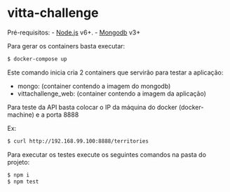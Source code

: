 # vitta-challenge

Pré-requisitos:
    - [Node.js](https://nodejs.org/) v6+.
    - [Mongodb]() v3+

Para gerar os containers basta executar:
```sh
$ docker-compose up
```
Este comando inicia cria 2 containers que servirão para testar a aplicação:
- mongo:  (container contendo a imagem do mongodb)
- vittachallenge_web: (container contendo a imagem da aplicação)

Para teste da API basta colocar o IP da máquina do docker (docker-machine) e a porta 8888

Ex:
```sh
$ curl http://192.168.99.100:8888/territories
```

Para executar os testes execute os seguintes comandos na pasta do projeto:
```sh
$ npm i
$ npm test
```
